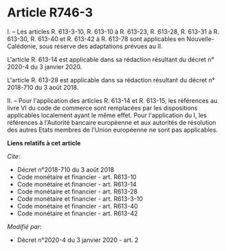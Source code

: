 # Article R746-3

I. – Les articles R. 613-3-10, R. 613-10 à R. 613-23, 
R. 613-28, R. 613-31 à R. 613-30, R. 613-40 et R. 613-42 à R. 613-78 sont applicables en Nouvelle-Calédonie, sous réserve des
adaptations prévues au II. 

L'article R. 613-14 est applicable dans sa rédaction résultant du décret n° 2020-4 du 3 janvier 2020. 

L'article R. 613-28 est applicable dans sa rédaction résultant du décret n° 2018-710 du 3 août 2018. 

II. – Pour l'application des articles R. 613-14 et R. 613-15, les références au livre VI du code de commerce sont remplacées
par les dispositions applicables localement ayant le même effet. Pour l'application du I, les références à l'Autorité
bancaire européenne et aux autorités de résolution des autres Etats membres de l'Union européenne ne sont pas applicables.

**Liens relatifs à cet article**

_Cite_:

  - Décret n°2018-710 du 3 août 2018
  - Code monétaire et financier - art. R613-10
  - Code monétaire et financier - art. R613-14
  - Code monétaire et financier - art. R613-28
  - Code monétaire et financier - art. R613-3-10
  - Code monétaire et financier - art. R613-40
  - Code monétaire et financier - art. R613-42

_Modifié par_:

  - Décret n°2020-4 du 3 janvier 2020 - art. 2
